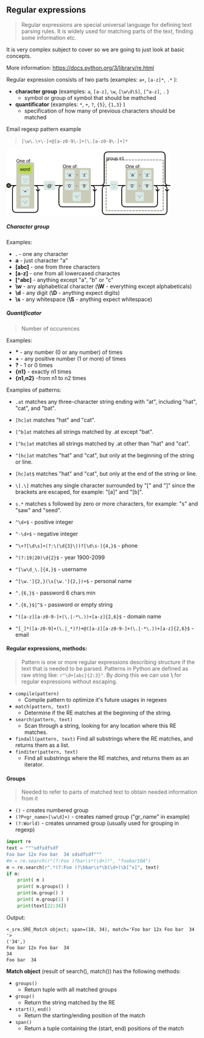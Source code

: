 ## Regular expressions

> Regular expressions are special universal language for defining text parsing rules. It is widely used for matching parts of the text, finding some information etc.

It is very complex subject to cover so we are going to just look at basic concepts.

More information: https://docs.python.org/3/library/re.html

Regular expression consists of two parts (examples: `a+`, `[a-z]*`, `.*` ):
* **character group** (examples: `a`, `[a-z]`, `\w`, `[\w\d\S]`, `[^a-z]`, `.` )
    * symbol or group of symbol that should be mathched
* **quantificator** (examples: `*`, `+`, `?`, `{5}`, `{1,3}` )
    * specification of how many of previous characters should be matched

Email regexp pattern example

> `[\w\.\+\-]+@[a-z0-9\-]+(\.[a-z0-9\-]+)*`

![](/assets/tr_01_03.png)

##### Character group

Examples:
* **.** - one any character
* **a** - just character "a"
* **[abc]** - one from three characters
* **[a-z]** - one from all lowercased charactes
* **[^abc]** - anything except "a", "b" or "c"
* **\w** - any alphabetical character (**\W** - everything except alphabeticals)
* **\d** - any digit (**\D** - anything expect digits)
* **\s** - any whitespace (**\S** - anything expect whitespace)

#####  Quantificator
> Number of occurences

 
Examples:
* **\*** - any number (0 or any number) of times
* **+** - any positive number (1 or more) of times
* **?** - 1 or 0 times
* **{n1}** - exactly n1 times
* **{n1,n2}** -from n1 to n2 times

Examples of patterns:

* `.at` matches any three-character string ending with "at", including "hat", "cat", and "bat".
* `[hc]at` matches "hat" and "cat".
* `[^b]at` matches all strings matched by .at except "bat".
* `[^hc]at` matches all strings matched by .at other than "hat" and "cat".
* `^[hc]at` matches "hat" and "cat", but only at the beginning of the string or line.
* `[hc]at$` matches "hat" and "cat", but only at the end of the string or line.
* `\[.\]` matches any single character surrounded by "[" and "]" since the brackets are escaped, for example: "[a]" and "[b]".
* `s.*` matches s followed by zero or more characters, for example: "s" and "saw" and "seed".

* `^\d+$` - positive integer
* `^-\d+$` - negative integer
* `^\+?[\d\s]+(?:\(\d{3}\))?[\d\s-]{4,}$` - phone
* `^(?:19|20)\d{2}$` -  year 1900-2099
* `^[\w\d_\.]{4,}$` - username
* `^[\w.']{2,}(\s[\w.']{2,})+$` - personal name
* `^.{6,}$` - password 6 chars min
* `^.{6,}$|^$` - password or empty string
* `^([a-z][a-z0-9-]+(\.|-*\.))+[a-z]{2,6}$` - domain name
* `^[_]*([a-z0-9]+(\.|_*)?)+@([a-z][a-z0-9-]+(\.|-*\.))+[a-z]{2,6}$` - email 

#### Regular expressions, methods:

> Pattern is one or more regular expressions describing structure if the text that is needed to be parsed.
> Patterns in Python are defined as raw string like: ```r"\d+[abc]{2:3}"```. By doing this we can use **\\** for regular expressions without escaping.


* ```compile(pattern)```
    * Compile pattern to optimize it's future usages in regexes
* ```match(pattern, text)```
    * Determine if the RE matches at the beginning of the string.
* ```search(pattern, text)```
    * Scan through a string, looking for any location where this RE matches.	
* ```findall(pattern, text)```
    Find all substrings where the RE matches, and returns them as a list.	
* ```finditer(pattern, text)```
    * Find all substrings where the RE matches, and returns them as an iterator.


#### Groups
> Needed to refer to parts of matched text to obtain needed information from it

* `()` - creates numbered group
* `(?P<gr_name>[\w\d]+)` - creates named group ("gr_name" in example)
* `(?:World)` - creates unnamed group (usually used for grouping in regexp)


```python
import re 
text = """sdfsdfsdf
Foo bar 12x Foo bar  34 sdsdfsdf"""
#m = re.search(r"(?:Foo )?bar\s*(\d+)!", "foobar10A")
m = re.search(r".*(?:Foo )?\bbar\s*\b(\d+)\b[^x]", text)
if m:
    print( m )    
    print( m.groups() )
    print(m.group() )
    print( m.group(1) )
    print(text[22:34])
```
Output:

    <_sre.SRE_Match object; span=(10, 34), match='Foo bar 12x Foo bar  34 '>
    ('34',)
    Foo bar 12x Foo bar  34 
    34
    Foo bar  34 
    

**Match object** (result of search(), match()) has the following methods:
* ```groups()```
    * Return tuple with all matched groups
* ```group()```
    * Return the string matched by the RE	
* ```start()```, ```end()```
    * Return the starting/ending position of the match	
* ```span()```
    * Return a tuple containing the (start, end) positions of the match



